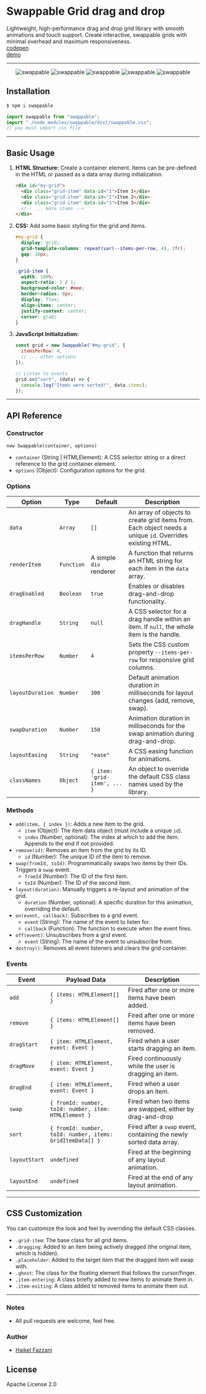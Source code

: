 # Swappable Grid drag and drop

Lightweight, high-performance drag and drop grid library with smooth animations
and touch support. Create interactive, swappable grids with minimal overhead and
maximum responsiveness.\
[codepen](https://codepen.io/haikelfazzani-the-bold/pen/GgpMpzE)\
[demo](/public/index.html)

<hr />

<div align="center" style="width:100%; text-align:center;">
  <img src="https://badgen.net/bundlephobia/min/swappable" alt="swappable" />
  <img src="https://badgen.net/bundlephobia/dependency-count/swappable" alt="swappable" />
  <img src="https://badgen.net/npm/v/swappable" alt="swappable" />
  <img src="https://badgen.net/npm/dt/swappable" alt="swappable" />
  <img src="https://data.jsdelivr.com/v1/package/npm/swappable/badge" alt="swappable"/>
</div>

## Installation

```bash
$ npm i swappable
```

```js
import swappable from "swappable";
import "./node_modules/swappable/dist/swappable.css";
// you must import css file
```

---
## Basic Usage

1. **HTML Structure:** Create a container element. Items can be pre-defined in
   the HTML or passed as a data array during initialization.

   ```html
   <div id="my-grid">
     <div class="grid-item" data-id="1">Item 1</div>
     <div class="grid-item" data-id="2">Item 2</div>
     <div class="grid-item" data-id="3">Item 3</div>
     <!-- ... more items -->
   </div>
   ```

2. **CSS:** Add some basic styling for the grid and items.

   ```css
   #my-grid {
     display: grid;
     grid-template-columns: repeat(var(--items-per-row, 4), 1fr);
     gap: 16px;
   }

   .grid-item {
     width: 100%;
     aspect-ratio: 1 / 1;
     background-color: #eee;
     border-radius: 8px;
     display: flex;
     align-items: center;
     justify-content: center;
     cursor: grab;
   }
   ```

3. **JavaScript Initialization:**

   ```javascript
   const grid = new Swappable("#my-grid", {
     itemsPerRow: 4,
     // ... other options
   });

   // Listen to events
   grid.on("sort", (data) => {
     console.log("Items were sorted!", data.items);
   });
   ```
---

## API Reference

### Constructor

`new Swappable(container, options)`

- `container` (String | HTMLElement): A CSS selector string or a direct
  reference to the grid container element.
- `options` (Object): Configuration options for the grid.

### Options

| Option           | Type       | Default                      | Description                                                                                              |
| ---------------- | ---------- | ---------------------------- | -------------------------------------------------------------------------------------------------------- |
| `data`           | `Array`    | `[]`                         | An array of objects to create grid items from. Each object needs a unique `id`. Overrides existing HTML. |
| `renderItem`     | `Function` | A simple `div` renderer      | A function that returns an HTML string for each item in the `data` array.                                |
| `dragEnabled`    | `Boolean`  | `true`                       | Enables or disables drag-and-drop functionality.                                                         |
| `dragHandle`     | `String`   | `null`                       | A CSS selector for a drag handle within an item. If `null`, the whole item is the handle.                |
| `itemsPerRow`    | `Number`   | `4`                          | Sets the CSS custom property `--items-per-row` for responsive grid columns.                              |
| `layoutDuration` | `Number`   | `300`                        | Default animation duration in milliseconds for layout changes (add, remove, swap).                       |
| `swapDuration`   | `Number`   | `150`                        | Animation duration in milliseconds for the swap animation during drag-and-drop.                          |
| `layoutEasing`   | `String`   | `"ease"`                     | A CSS easing function for animations.                                                                    |
| `classNames`     | `Object`   | `{ item: 'grid-item', ... }` | An object to override the default CSS class names used by the library.                                   |

### Methods

- `add(item, { index })`: Adds a new item to the grid.
  - `item` (Object): The item data object (must include a unique `id`).
  - `index` (Number, optional): The index at which to add the item. Appends to
    the end if not provided.
- `remove(id)`: Removes an item from the grid by its ID.
  - `id` (Number): The unique ID of the item to remove.
- `swap(fromId, toId)`: Programmatically swaps two items by their IDs. Triggers
  a `swap` event.
  - `fromId` (Number): The ID of the first item.
  - `toId` (Number): The ID of the second item.
- `layout(duration)`: Manually triggers a re-layout and animation of the grid.
  - `duration` (Number, optional): A specific duration for this animation,
    overriding the default.
- `on(event, callback)`: Subscribes to a grid event.
  - `event` (String): The name of the event to listen for.
  - `callback` (Function): The function to execute when the event fires.
- `off(event)`: Unsubscribes from a grid event.
  - `event` (String): The name of the event to unsubscribe from.
- `destroy()`: Removes all event listeners and clears the grid container.

### Events

| Event         | Payload Data                                              | Description                                                         |
| ------------- | --------------------------------------------------------- | ------------------------------------------------------------------- |
| `add`         | `{ items: HTMLElement[] }`                                | Fired after one or more items have been added.                      |
| `remove`      | `{ items: HTMLElement[] }`                                | Fired after one or more items have been removed.                    |
| `dragStart`   | `{ item: HTMLElement, event: Event }`                     | Fired when a user starts dragging an item.                          |
| `dragMove`    | `{ item: HTMLElement, event: Event }`                     | Fired continuously while the user is dragging an item.              |
| `dragEnd`     | `{ item: HTMLElement, event: Event }`                     | Fired when a user drops an item.                                    |
| `swap`        | `{ fromId: number, toId: number, item: HTMLElement }`     | Fired when two items are swapped, either by drag-and-drop           |
| `sort`        | `{ fromId: number, toId: number, items: GridItemData[] }` | Fired after a `swap` event, containing the newly sorted data array. |
| `layoutStart` | `undefined`                                               | Fired at the beginning of any layout animation.                     |
| `layoutEnd`   | `undefined`                                               | Fired at the end of any layout animation.                           |

---

## CSS Customization

You can customize the look and feel by overriding the default CSS classes.

- `.grid-item`: The base class for all grid items.
- `.dragging`: Added to an item being actively dragged (the original item, which
  is hidden).
- `.placeholder`: Added to the target item that the dragged item will swap with.
- `.ghost`: The class for the floating element that follows the cursor/finger.
- `.item-entering`: A class briefly added to new items to animate them in.
- `.item-exiting`: A class added to removed items to animate them out.

---

### Notes

- All pull requests are welcome, feel free.

### Author

- [Haikel Fazzani](https://github.com/haikelfazzani)

## License

Apache License 2.0
